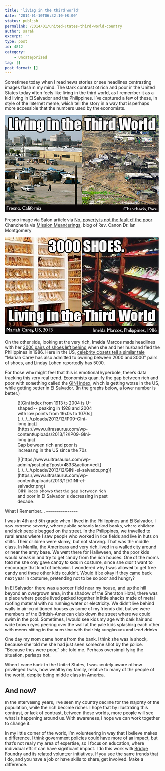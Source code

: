```yaml
---
title: 'living in the third world'
date: '2014-01-10T06:32:10-08:00'
status: publish
permalink: /2014/01/united-states-third-world-country
author: sarah
excerpt: ''
type: post
id: 4812
category:
    - Uncategorized
tag: []
post_format: []
---
```

Sometimes today when I read news stories or see headlines contrasting images flash in my mind. The stark contrast of rich and poor in the United States today often feels like living in the third world, as I remember it as a kid living in El Salvador and the Philippines. I’ve captured a few of these, in style of the Internet meme, which tell the story in a way that is perhaps more accessible that the numbers used by the economists.

![Living in the third world. Image shows a shanty town in Fresno, California and another in Chancheria, Peru](../../../uploads/2013/12/shantytown.png)

Fresno image via Salon article via [No, poverty is not the fault of the poor](https://www.salon.com/2013/09/10/no_poverty_is_not_the_fault_of_the_poor_partner/)  
Chancheria via [Mission Meanderings](http://missionmeanderings.com/2012/10/), blog of Rev. Canon Dr. Ian Montgomery

![3000 SHOES: living in the third world.  Image shows closets filled with shoes, Mariah Carey's on the left and Imelda Marcos' on the right](../../../uploads/2013/12/3000shoes.png)

On the other side, looking at the very rich, Imelda Marcos made headlines with her [3000 pairs of shoes left behind](http://www.dailymail.co.uk/news/article-2207353/Imelda-Marcos-legendary-3-000-plus-shoe-collection-destroyed-termites-floods-neglect.html) when she and her husband fled the Philippines in 1986. Here in the US, [celebrity closets tell a similar tale](http://www.mamamia.com.au/style/celine-dion-has-3000-pairs-of-shoes-you/) “Mariah Carey has also admitted to owning between 2000 and 3000” pairs of shoes, and Linday Lohen reportedly has 5000.

For those who might feel that this is emotional hyperbole, there’s data tracking this very real trend. Economists quantify the gap between rich and poor with something called the [GINI index](http://en.wikipedia.org/wiki/Gini_coefficient), which is getting worse in the US, while getting better in El Salvador. (In the graphs below, a lower number is better.)

<figure class="wp-caption thumbnail alignleft" id="attachment_4831" style="width: 242px;">[![Gini index from 1913 to 2004 is U-shaped -- peaking in 1928 and 2004 with low points from 1940s to 1070s](../../../uploads/2013/12/IP09-GIni-long.jpg)](https://www.ultrasaurus.com/wp-content/uploads/2013/12/IP09-GIni-long.jpg) <figcaption class="wp-caption-text">Gap between rich and poor is increasing in the US since the 70s</figcaption></figure><figure class="wp-caption thumbnail alignleft" id="attachment_4835" style="width: 306px;">[![https://www.ultrasaurus.com/wp-admin/post.php?post=4833&action=edit](../../../uploads/2013/12/GINI-el-salvador.png)](https://www.ultrasaurus.com/wp-content/uploads/2013/12/GINI-el-salvador.png) <figcaption class="wp-caption-text">GINI index shows that the gap between rich and poor in El Salvador is decreasing in past decade.</figcaption></figure>What I Remember…
----------------

I was in 4th and 5th grade when I lived in the Philippines and El Salvador. I saw extreme poverty, where public schools lacked books, where children and sick people begged on the street. In the Philippines, we travelled to rural areas where I saw people who worked in rice fields and live in huts on stilts. Their children were skinny, but not starving. That was the middle class. In Manilla, the Americans and very rich, lived in a walled city around or near the army base. We went there for Halloween, and the poor kids would sneak in and try to get candy from the rich houses. One of the moms told me she only gave candy to kids in costume, since she didn’t want to encourage that kind of behavior. I wondered why I was allowed to get free candy and these other kids couldn’t. Would it be okay if they came back next year in costume, pretending not to be so poor and hungry?

In El Salvador, there was a soccer field near my house, and up the hill beyond an overgrown area, in the shadow of the Sheraton Hotel, there was a place where people lived packed together in little shacks made of metal roofing material with no running water or electricity. We didn’t live behind walls in air-conditioned houses as some of my friends did, but we were members of the Brittish-American club down the street where we could swim in the pool. Sometimes, I would see kids my age with dark hair and wide brown eyes peering over the wall at the pale kids splashing each other with moms sitting in the sunshine with their big sunglasses and iced drinks.

One day my mom came home from the bank. I think she was in shock, because she told me she had just seen someone shot by the police. “Because they were poor,” she told me. Perhaps oversimplifying the situation, perhaps not.

When I came back to the United States, I was acutely aware of how privileged I was, how wealthy my family, relative to many of the people of the world, despite being middle class in America.

And now?
--------

In the intervening years, I’ve seen my country decline for the majority of the population, while the rich become richer. I hope that by illustrating this contrast, or lack of contrast, between these worlds, more people will see what is happening around us. With awareness, I hope we can work together to change it.

In my little corner of the world, I’m volunteering in way that I believe makes a difference. I think government policies could have more of an impact, but that’s not really my area of expertise, so I focus on education, where individual effort can have significant impact. I do this work with [Bridge Foundry](http://bridgefoundry.org/) and its related volunteer initiatives. If you see the same trends that I do, and you have a job or have skills to share, get involved. Make a difference.